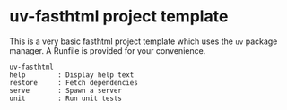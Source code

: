 # uv-fasthtml project template

This is a very basic fasthtml project template which
uses the `uv` package manager. A Runfile is provided
for your convenience.

```
uv-fasthtml
help        : Display help text
restore     : Fetch dependencies
serve       : Spawn a server
unit        : Run unit tests
```
